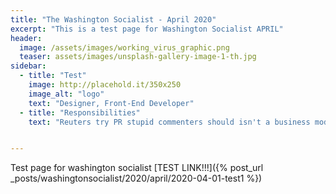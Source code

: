 ```yaml
---
title: "The Washington Socialist - April 2020"
excerpt: "This is a test page for Washington Socialist APRIL"
header:
  image: /assets/images/working_virus_graphic.png
  teaser: assets/images/unsplash-gallery-image-1-th.jpg
sidebar:
  - title: "Test"
    image: http://placehold.it/350x250
    image_alt: "logo"
    text: "Designer, Front-End Developer"
  - title: "Responsibilities"
    text: "Reuters try PR stupid commenters should isn't a business model"


---
```


Test page for washington socialist [TEST LINK!!!]({% post_url _posts/washingtonsocialist/2020/april/2020-04-01-test1 %})
